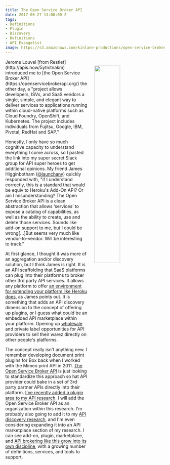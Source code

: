 ```yaml
---
title: The Open Service Broker API
date: 2017-06-27 13:00:00 Z
tags:
- Definitions
- Plugin
- Discovery
- Definitions
- API Evangelist
image: https://s3.amazonaws.com/kinlane-productions/open-service-broker-api/osbapi_logo_concept3_wtm.png
---
```


<p><a href="https://openservicebrokerapi.org/"><img src="https://s3.amazonaws.com/kinlane-productions/open-service-broker-api/osbapi_logo_concept3_wtm.png" align="right" width="40%" style="padding: 20px;" /></a></p>Jerome Louvel [from Restlet](http://apis.how/5ytnitnakm) introduced me to [the Open Service Broker API](https://openservicebrokerapi.org/) the other day, a "project allows developers, ISVs, and SaaS vendors a single, simple, and elegant way to deliver services to applications running within cloud-native platforms such as Cloud Foundry, OpenShift, and Kubernetes. The project includes individuals from Fujitsu, Google, IBM, Pivotal, RedHat and SAP."

Honestly, I only have so much cognitive capacity to understand everything I come across, so I pasted the link into my super secret Slack group for API super heroes to get additional opinions. My friend James Higginbotham ([@launchany](https://twitter.com/launchany)) quickly responded with, "if I understand correctly, this is a standard that would be equiv to Heroku's Add-On API? Or am I misunderstanding? The Open Service Broker API is a clean abstraction that allows ‘services’ to expose a catalog of capabilities, as well as the ability to create, use and delete those services. Sounds like add-on support to me, but I could be wrong[...]But seems very much like vendor-to-vendor. Will be interesting to track."

At first glance, I thought it was more of an aggregation and/or discovery solution, but I think James is right. It is an API scaffolding that SaaS platforms can plug into their platforms to broker other 3rd party API services. It allows any platform to offer [an environment for extending your platform like Heroku does](https://devcenter.heroku.com/categories/extending-heroku), as James points out. It is something that adds an API discovery dimension to the concept of offering up plugins, or I guess what could be an embedded API marketplace within your platform. Opening up [wholesale](http://apievangelist.com/2014/01/30/what-will-it-take-to-sell-my-api-as-a-wholesale-resource/) and private label opportunities for API providers to sell their warez directly on other people's platforms.

The concept really isn't anything new. I remember developing document print plugins for Box back when I worked with the Mimeo print API in 2011. [The Open Service Broker API](https://openservicebrokerapi.org/) is just looking to standardize this approach so hat  API provider could bake in a set of 3rd party partner APIs directly into their platform. [I've recently added a plugin area to my API research](http://plugin.apievangelist.com/). I will add the Open Service Broker API as an organization within this research. I'm probably also going to add it to my [API discovery research](http://discovery.apievangelist.com/), and I'm even considering expanding it into an API marketplace section of my research.  I can see add-on, plugin, marketplace, and [API brokering like this grow into its own discipline](http://apievangelist.com/2014/10/10/exploring-the-possibilities-of-being-an-api-broker/), with a growing number of definitions, services, and tools to support.
